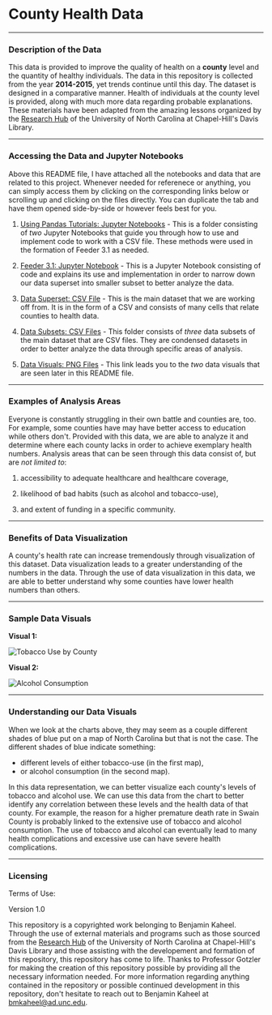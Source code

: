 # County Health Data

---
### Description of the Data

This data is provided to improve the quality of health on a **county** level and the quantity of healthy individuals. The data in this repository is collected from the year **2014-2015**, yet trends continue until this day. The dataset is designed in a comparative manner. Health of individuals at the county level is provided, along with much more data regarding probable explanations. These materials have been adapted from the amazing lessons organized by the [Research Hub](https://library.unc.edu/data/) of the University of North Carolina at Chapel-Hill's Davis Library.



---
### Accessing the Data and Jupyter Notebooks

Above this README file, I have attached all the notebooks and data that are related to this project. Whenever needed for referenece or anything, you can simply access them by clicking on the corresponding links below or scrolling up and clicking on the files directly. You can duplicate the tab and have them opened side-by-side or however feels best for you. 

1. [Using Pandas Tutorials: Jupyter Notebooks](https://github.com/bmkaheel/Public-Data-Repository/tree/main/Using%20Pandas%20Tutorials%20-%20Jupyter%20Notebooks) - This is a folder consisting of *two* Jupyter Notebooks that guide you through how to use and implement code to work with a CSV file. These methods were used in the formation of Feeder 3.1 as needed. 

2. [Feeder 3.1: Jupyter Notebook](https://github.com/bmkaheel/Public-Data-Repository/blob/main/Feeder_3.1.ipynb) - This is a Jupyter Notebook consisting of code and explains its use and implementation in order to narrow down our data superset into smaller subset to better analyze the data. 

3. [Data Superset: CSV File](https://github.com/bmkaheel/Public-Data-Repository/blob/main/CountyHealthData_2014-2015.csv) - This is the main dataset that we are working off from. It is in the form of a CSV and consists of many cells that relate counties to health data.

4. [Data Subsets: CSV Files](https://github.com/bmkaheel/Public-Data-Repository/tree/main/Data%20Subsets) - This folder consists of *three* data subsets of the main dataset that are CSV files. They are condensed datasets in order to better analyze the data through specific areas of analysis.

5. [Data Visuals: PNG Files](https://github.com/bmkaheel/Public-Data-Repository/tree/main/Data%20Visualization) - This link leads you to the *two* data visuals that are seen later in this README file. 




---
### Examples of Analysis Areas

Everyone is constantly struggling in their own battle and counties are, too. For example, some counties have may have better access to education while others don't. Provided with this data, we are able to analyze it and determine where each county lacks in order to achieve exemplary health numbers. Analysis areas that can be seen through this data consist of, but are *not limited to*:

1. accessibility to adequate healthcare and healthcare coverage,

2. likelihood of bad habits (such as alcohol and tobacco-use),

3. and extent of funding in a specific community.

---
### Benefits of Data Visualization

A county's health rate can increase tremendously through visualization of this dataset. Data visualization leads to a greater understanding of the numbers in the data. Through the use of data visualization in this data, we are able to better understand why some counties have lower health numbers than others.

---
### Sample Data Visuals

**Visual 1:**

![Tobacco Use by County](https://user-images.githubusercontent.com/111814393/203340386-f69e8592-0657-4bda-8719-cfd9db564729.png)



**Visual 2:**

![Alcohol Consumption](https://user-images.githubusercontent.com/111814393/203340437-f3a44bfa-5355-4224-9cd4-b0d23c7948c5.png)


---
### Understanding our Data Visuals

When we look at the charts above, they may seem as a couple different shades of blue put on a map of North Carolina but that is not the case. The different shades of blue indicate something: 

- different levels of either tobacco-use (in the first map),
- or alcohol consumption (in the second map). 

In this data representation, we can better visualize each county's levels of tobacco and alcohol use. We can use this data from the chart to better identify any correlation between these levels and the health data of that county. 
For example, the reason for a higher premature death rate in Swain County is probably linked to the extensive use of tobacco and alcohol consumption. The use of tobacco and alcohol can eventually lead to many health complications and excessive use can have severe health complications. 

---
### Licensing

Terms of Use: 

Version 1.0

This repository is a copyrighted work belonging to Benjamin Kaheel. Through the use of external materials and programs such as those sourced from the [Research Hub](https://library.unc.edu/data/) of the University of North Carolina at Chapel-Hill's Davis Library and those assisting with the developement and formation of this repository, this repository has come to life. Thanks to Professor Gotzler for making the creation of this repository possible by providing all the necessary information needed. For more information regarding anything contained in the repository or possible continued development in this repository, don't hesitate to reach out to Benjamin Kaheel at bmkaheel@ad.unc.edu. 
